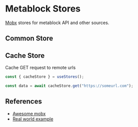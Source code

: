 # Metablock Stores

[Mobx](https://github.com/mobxjs/mobx) stores for metablock API and other sources.

## Common Store

## Cache Store

Cache GET request to remote urls

```javascript
const { cacheStore } = useStores();

const data = await cacheStore.get("https://someurl.com");
```

## References

- [Awesome mobx](https://github.com/mobxjs/awesome-mobx)
- [Real world example](https://github.com/gothinkster/react-mobx-realworld-example-app)

